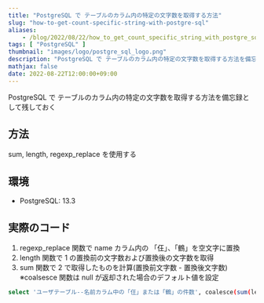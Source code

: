```yaml
---
title: "PostgreSQL で テーブルのカラム内の特定の文字数を取得する方法"
slug: "how-to-get-count-specific-string-with-postgre-sql"
aliases:
    - /blog/2022/08/22/how_to_get_count_specific_string_with_postgre_sql/index.html
tags: [ "PostgreSQL" ]
thumbnail: "images/logo/postgre_sql_logo.png"
description: "PostgreSQL で テーブルのカラム内の特定の文字数を取得する方法を備忘録として残しておく"
mathjax: false
date: 2022-08-22T12:00:00+09:00
---
```


PostgreSQL で テーブルのカラム内の特定の文字数を取得する方法を備忘録として残しておく

## 方法

sum, length, regexp_replace を使用する

## 環境

* PostgreSQL: 13.3

## 実際のコード

1. regexp_replace 関数で name カラム内の 「仼」、「鶴」を空文字に置換
2. length 関数で 1 の置換前の文字数および置換後の文字数を取得
3. sum 関数で 2 で取得したものを計算(置換前文字数 - 置換後文字数) ※coalsesce 関数は null が返却された場合のデフォルト値を設定

```sh
select 'ユーザテーブル--名前カラム中の「仼」または「鶴」の件数', coalesce(sum(length(name)-length(regexp_replace(name, '[仼鶴]','','g'))), 0) from users;
```
